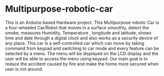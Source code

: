 # Multipurpose-robotic-car
This is an Arduino based Hardware project.
This Multipurpose robotic Car is a four-wheeled Car/Robot that moves in a surface smoothly, detect the smoke, measures Humidity, Temperature 
, longitude and latitude, shows time and date through a digital clock and
also works as a security device of any place. This car is a self-controlled
car which can move by taking command from keypad and switching to
car mode and every feature can be selected by a menu. The menu will
be displayed on the LCD display and the user will be able to access the
menu using keypad. Our main goal is to reduce the accident caused by
fire and make the home more secured when user is not around.
